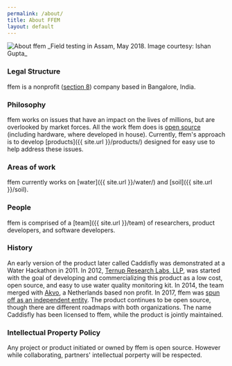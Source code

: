 ```yaml
---
permalink: /about/
title: About FFEM
layout: default
---
```


<img src="{{ site.url }}/assets/images/FieldTesting7.jpg" alt="About ffem">
_Field testing in Assam, May 2018. Image courtesy: Ishan Gupta_

### Legal Structure
ffem is a nonprofit ([section 8](https://en.wikipedia.org/wiki/Non-profit_laws_of_India#Section-8_Company)) company based in Bangalore, India.

### Philosophy
ffem works on issues that have an impact on the lives of millions, but are overlooked by market forces. All the work ffem does is [open source](http://github.com/foundation-for-environmental-monitoring) (including hardware, where developed in house). Currently, ffem's approach is to develop [products]({{ site.url }}/products/) designed for easy use to help address these issues.

### Areas of work
ffem currently works on [water]({{ site.url }}/water/) and [soil]({{ site.url }}/soil).

### People
ffem is comprised of a [team]({{ site.url }}/team) of researchers, product developers, and software developers.

### History
An early version of the product later called Caddisfly was demonstrated at a Water Hackathon in 2011. In 2012, [Ternup Research Labs, LLP](http://ternup.com), was started with the goal of developing and commercializing this product as a low cost, open source, and easy to use water quality monitoring kit. In 2014, the team merged with [Akvo](http://akvo.org), a Netherlands based non profit. In 2017, ffem was [spun off as an independent entity](https://akvo.org/blog/akvo-spins-off-environmental-sensor-organisation-ffem/). The product continues to be open source, though there are different roadmaps with both organizations. The name Caddisfly has been licensed to ffem, while the product is jointly maintained.

### Intellectual Property Policy
Any project or product initiated or owned by ffem is open source. However while collaborating, partners' intellectual porperty will be respected.
